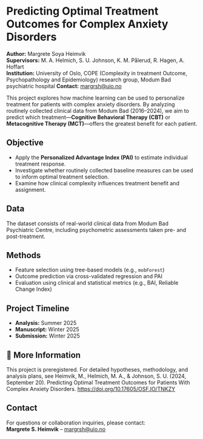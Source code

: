 # Predicting Optimal Treatment Outcomes for Complex Anxiety Disorders
**Author:** Margrete Soya Heimvik  
**Supervisors:** M. A. Helmich, S. U. Johnson, K. M. Pålerud, R. Hagen, A. Hoffart  
**Institution:** University of Oslo, COPE (Complexity in treatment Outcome, Psychopathology and Epidemiology) research group, Modum Bad psychiatric hospital 
**Contact:** [margrsh@uio.no](mailto:margrsh@uio.no)

This project explores how machine learning can be used to personalize treatment for patients with complex anxiety disorders. By analyzing routinely collected clinical data from Modum Bad (2016–2024), we aim to predict which treatment—**Cognitive Behavioral Therapy (CBT)** or **Metacognitive Therapy (MCT)**—offers the greatest benefit for each patient.

## Objective

- Apply the **Personalized Advantage Index (PAI)** to estimate individual treatment response.
- Investigate whether routinely collected baseline measures can be used to inform optimal treatment selection.
- Examine how clinical complexity influences treatment benefit and assignment.

## Data

The dataset consists of real-world clinical data from Modum Bad Psychiatric Centre, including psychometric assessments taken pre- and post-treatment.

## Methods

- Feature selection using tree-based models (e.g., `mobForest`)
- Outcome prediction via cross-validated regression and PAI
- Evaluation using clinical and statistical metrics (e.g., BAI, Reliable Change Index)

## Project Timeline

- **Analysis:** Summer 2025  
- **Manuscript:** Winter 2025  
- **Submission:** Winter 2025

## 📄 More Information

This project is preregistered. For detailed hypotheses, methodology, and analysis plans, see 
Heimvik, M., Helmich, M. A., & Johnson, S. U. (2024, September 20). 
Predicting Optimal Treatment Outcomes for Patients With Complex Anxiety Disorders. 
https://doi.org/10.17605/OSF.IO/TNKZY


## Contact

For questions or collaboration inquiries, please contact:  
**Margrete S. Heimvik** – [margrsh@uio.no](mailto:margrsh@uio.no)


